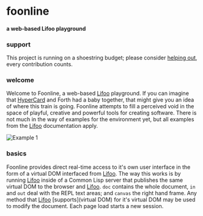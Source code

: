 # foonline
#### a web-based Lifoo playground 

### support
This project is running on a shoestring budget; please consider [helping out](https://www.paypal.me/c4life), every contribution counts.

### welcome
Welcome to Foonline, a web-based [Lifoo](https://github.com/codr4life/lifoo) playground. If you can imagine that [HyperCard](https://en.wikipedia.org/wiki/HyperCard) and Forth had a baby together, that might give you an idea of where this train is going. Foonline attempts to fill a perceived void in the space of playful, creative and powerful tools for creating software. There is not much in the way of examples for the environment yet, but all examples from the [Lifoo](https://github.com/codr4life/lifoo) documentation apply.

![Example 1](https://github.com/codr4life/foonline/blob/master/example1.png)

### basics
Foonline provides direct real-time access to it's own user interface in the form of a virtual DOM interfaced from [Lifoo](https://github.com/codr4life/lifoo). The way this works is by running [Lifoo](https://github.com/codr4life/lifoo) inside of a Common Lisp server that publishes the same virtual DOM to the browser and [Lifoo](https://github.com/codr4life/lifoo). ```doc``` contains the whole document, ```in``` and ```out``` deal with the REPL text areas; and ```canvas``` the right hand frame. Any method that [Lifoo](https://github.com/codr4life/lifoo) [supports](virtual DOM) for it's virtual DOM may be used to modify the document. Each page load starts a new session.
